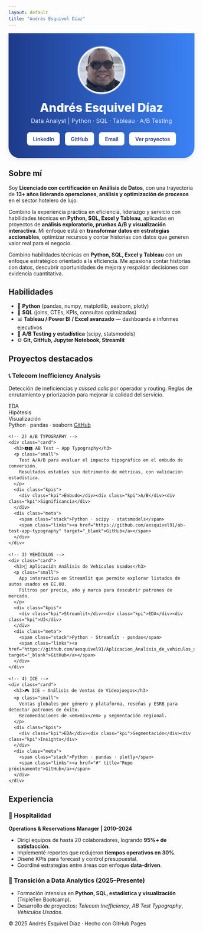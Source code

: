 ```yaml
---
layout: default
title: "Andrés Esquivel Díaz"
---
```


<style>
/* ====== Elimina el banner del theme Cayman ====== */
.page-header { display: none !important; }

/* ====== Banner personalizado azul neutro ====== */
.hero-banner {
  display: flex;
  flex-direction: column;
  align-items: center;
  text-align: center;
  background: linear-gradient(90deg, #1e3a8a 0%, #3b82f6 100%);
  color: white;
  padding: 2.5rem 1rem 1.8rem;
  border-radius: 0 0 30px 30px;
  box-shadow: 0 4px 12px rgba(0,0,0,0.1);
}

.hero-banner img {
  width: 120px;
  height: 120px;
  border-radius: 50%;
  object-fit: cover;
  margin-bottom: 1rem;
  box-shadow: 0 0 0 4px #fff, 0 0 0 6px rgba(255,255,255,0.3);
}

.hero-banner h1 {
  font-size: 2rem;
  font-weight: 800;
  margin: 0.4rem 0;
  color: #ffffff;
}

.hero-banner p {
  font-size: 1rem;
  color: #e2e8f0;
  margin: 0;
}

.hero-buttons {
  margin-top: 1rem;
}

.hero-buttons a {
  display: inline-block;
  padding: 0.6rem 1rem;
  margin: 0.3rem;
  border-radius: 8px;
  background: #ffffff;
  color: #1e3a8a;
  font-weight: 600;
  text-decoration: none;
  transition: background 0.2s ease, color 0.2s ease;
}

.hero-buttons a:hover {
  background: #dbeafe;
  color: #1e40af;
}
</style>

<!-- ====== HERO BANNER ====== -->
<div class="hero-banner">
  <img src="assets/img/andy.jpg" alt="Foto de Andrés Esquivel Díaz">
  <h1>Andrés Esquivel Díaz</h1>
  <p>Data Analyst | Python · SQL · Tableau · A/B Testing</p>
  <div class="hero-buttons">
    <a href="https://www.linkedin.com/in/andres-esquivel-diaz-08691337/" target="_blank">LinkedIn</a>
    <a href="https://github.com/aesquivel91" target="_blank">GitHub</a>
    <a href="mailto:a_esquivel_69@hotmail.com">Email</a>
    <a href="#projects">Ver proyectos</a>
    </div>
</div>


<!-- ======== SOBRE MÍ ======== -->
<div class="container">
  <h2>Sobre mí</h2>
  <p>
    Soy <strong>Licenciado con certificación en Análisis de Datos</strong>, con una trayectoria de <strong>13+ años liderando operaciones,          análisis y optimización de procesos</strong> en el sector hotelero de lujo.  
 <p>
    Combino la experiencia práctica en eficiencia, liderazgo y servicio con habilidades técnicas en <strong>Python, SQL, Excel y                    Tableau</strong>, aplicadas en proyectos de <strong>análisis exploratorio, pruebas A/B y visualización interactiva</strong>.  
    Mi enfoque está en <strong>transformar datos en estrategias accionables</strong>, optimizar recursos y contar historias con datos que           generen valor real para el negocio.
  </p>
  <p>
    Combino habilidades técnicas en <strong>Python, SQL, Excel y Tableau</strong> con un enfoque estratégico orientado a la eficiencia.
    Me apasiona contar historias con datos, descubrir oportunidades de mejora y respaldar decisiones con evidencia cuantitativa.
  </p>
</div>

<!-- ======== HABILIDADES ======== -->
<div class="container">
  <h2>Habilidades</h2>
  <ul>
    <li>🐍 <strong>Python</strong> (pandas, numpy, matplotlib, seaborn, plotly)</li>
    <li>💾 <strong>SQL</strong> (joins, CTEs, KPIs, consultas optimizadas)</li>
    <li>📊 <strong>Tableau / Power BI / Excel avanzado</strong> — dashboards e informes ejecutivos</li>
    <li>🧠 <strong>A/B Testing y estadística</strong> (scipy, statsmodels)</li>
    <li>⚙️ <strong>Git, GitHub, Jupyter Notebook, Streamlit</strong></li>
  </ul>
</div>

<!-- ======== PROYECTOS ======== -->
<div class="container">
  <h2 id="projects">Proyectos destacados</h2>

  <div class="grid">
    <!-- 1) TELECOM -->
    <div class="card">
      <h3>📞 Telecom Inefficiency Analysis</h3>
      <p class="small">
        Detección de ineficiencias y <em>missed calls</em> por operador y routing.
        Reglas de enrutamiento y priorización para mejorar la calidad del servicio.
      </p>
      <div class="kpis">
        <div class="kpi">EDA</div><div class="kpi">Hipótesis</div><div class="kpi">Visualización</div>
      </div>
      <div class="meta">
        <span class="stack">Python · pandas · seaborn</span>
        <span class="links"><a href="https://github.com/aesquivel91/telecom-inefficiency-analysis" target="_blank">GitHub</a></span>
      </div>
    </div>

    <!-- 2) A/B TYPOGRAPHY -->
    <div class="card">
      <h3>🅰️🅱️ AB Test — App Typography</h3>
      <p class="small">
        Test A/A/B para evaluar el impacto tipográfico en el embudo de conversión.
        Resultados estables sin detrimento de métricas, con validación estadística.
      </p>
      <div class="kpis">
        <div class="kpi">Embudo</div><div class="kpi">A/B</div><div class="kpi">Significancia</div>
      </div>
      <div class="meta">
        <span class="stack">Python · scipy · statsmodels</span>
        <span class="links"><a href="https://github.com/aesquivel91/ab-test-app-typography" target="_blank">GitHub</a></span>
      </div>
    </div>

    <!-- 3) VEHÍCULOS -->
    <div class="card">
      <h3>🚗 Aplicación Análisis de Vehículos Usados</h3>
      <p class="small">
        App interactiva en Streamlit que permite explorar listados de autos usados en EE.UU.
        Filtros por precio, año y marca para descubrir patrones de mercado.
      </p>
      <div class="kpis">
        <div class="kpi">Streamlit</div><div class="kpi">EDA</div><div class="kpi">UI</div>
      </div>
      <div class="meta">
        <span class="stack">Python · Streamlit · pandas</span>
        <span class="links"><a href="https://github.com/aesquivel91/Aplicacion_Analisis_de_vehiculos_usados" target="_blank">GitHub</a></span>
      </div>
    </div>

    <!-- 4) ICE -->
    <div class="card">
      <h3>🎮 ICE — Análisis de Ventas de Videojuegos</h3>
      <p class="small">
        Ventas globales por género y plataforma, reseñas y ESRB para detectar patrones de éxito.
        Recomendaciones de <em>mix</em> y segmentación regional.
      </p>
      <div class="kpis">
        <div class="kpi">EDA</div><div class="kpi">Segmentación</div><div class="kpi">Insights</div>
      </div>
      <div class="meta">
        <span class="stack">Python · pandas · plotly</span>
        <span class="links"><a href="#" title="Repo próximamente">GitHub</a></span>
      </div>
    </div>
  </div>
</div>

<!-- ======== EXPERIENCIA ======== -->
<div class="container">
  <h2>Experiencia</h2>

  <h3>🏨 Hospitalidad</h3>
  <p><strong>Operations & Reservations Manager | 2010–2024</strong></p>
  <ul>
    <li>Dirigí equipos de hasta 20 colaboradores, logrando <strong>95%+ de satisfacción</strong>.</li>
    <li>Implementé reportes que redujeron <strong>tiempos operativos en 30%</strong>.</li>
    <li>Diseñé KPIs para forecast y control presupuestal.</li>
    <li>Coordiné estrategias entre áreas con enfoque <strong>data-driven</strong>.</li>
  </ul>

  <h3>🎯 Transición a Data Analytics (2025–Presente)</h3>
  <ul>
    <li>Formación intensiva en <strong>Python, SQL, estadística y visualización</strong> (TripleTen Bootcamp).</li>
    <li>Desarrollo de proyectos: <em>Telecom Inefficiency</em>, <em>AB Test Typography</em>, <em>Vehículos Usados</em>.</li>
  </ul>
</div>

<footer>© 2025 Andrés Esquivel Díaz · Hecho con GitHub Pages</footer>

